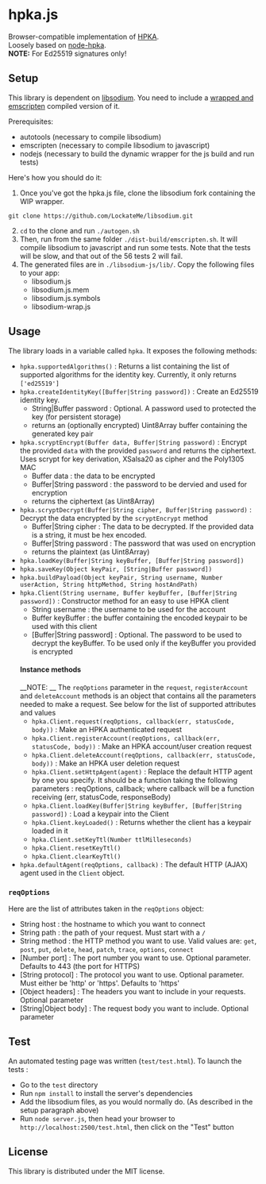 # hpka.js

Browser-compatible implementation of [HPKA](https://github.com/Mowje/hpka).  
Loosely based on [node-hpka](https://github.com/Mowje/node-hpka).  
__NOTE:__ For Ed25519 signatures only!

## Setup

This library is dependent on [libsodium](https://github.com/jedisct1/libsodium). You need to include a [wrapped and emscripten](https://github.com/LockateMe/libsodium) compiled version of it.

Prerequisites:
* autotools (necessary to compile libsodium)
* emscripten (necessary to compile libsodium to javascript)
* nodejs (necessary to build the dynamic wrapper for the js build and run tests)

Here's how you should do it:

1. Once you've got the hpka.js file, clone the libsodium fork containing the WIP wrapper.
```
git clone https://github.com/LockateMe/libsodium.git
```
2. `cd` to the clone and run `./autogen.sh`
3. Then, run from the same folder `./dist-build/emscripten.sh`. It will compile libsodium to javascript and run some tests. Note that the tests will be slow, and that out of the 56 tests 2 will fail.
4. The generated files are in `./libsodium-js/lib/`. Copy the following files to your app:
	* libsodium.js
	* libsodium.js.mem
	* libsodium.js.symbols
	* libsodium-wrap.js

## Usage

The library loads in a variable called `hpka`. It exposes the following methods:

* `hpka.supportedAlgorithms()` : Returns a list containing the list of supported algorithms for the identity key. Currently, it only returns `['ed25519']`
* `hpka.createIdentityKey([Buffer|String password])` : Create an Ed25519 identity key.
 	* String|Buffer password : Optional. A password used to protected the key (for persistent storage)
	* returns an (optionally encrypted) Uint8Array buffer containing the generated key pair
* `hpka.scryptEncrypt(Buffer data, Buffer|String password)` : Encrypt the provided `data` with the provided `password` and returns the ciphertext. Uses scrypt for key derivation, XSalsa20 as cipher and the Poly1305 MAC
	* Buffer data : the data to be encrypted
	* Buffer|String password : the password to be dervied and used for encryption
	* returns the ciphertext (as Uint8Array)
* `hpka.scryptDecrypt(Buffer|String cipher, Buffer|String password)` : Decrypt the data encrypted by the `scryptEncrypt` method
	* Buffer|String cipher : The data to be decrypted. If the provided data is a string, it must be hex encoded.
	* Buffer|String password : The password that was used on encryption
	* returns the plaintext (as Uint8Array)
* `hpka.loadKey(Buffer|String keyBuffer, [Buffer|String password])`
* `hpka.saveKey(Object keyPair, [String|Buffer password])`
* `hpka.buildPayload(Object keyPair, String username, Number userAction, String httpMethod, String hostAndPath)`
* `hpka.Client(String username, Buffer keyBuffer, [Buffer|String password])` : Constructor method for an easy to use HPKA client  
	* String username : the username to be used for the account
	* Buffer keyBuffer : the buffer containing the encoded keypair to be used with this client
	* [Buffer|String password] : Optional. The password to be used to decrypt the keyBuffer. To be used only if the keyBuffer you provided is encrypted  
	#### Instance methods
	__NOTE: __ The `reqOptions` parameter in the `request`, `registerAccount` and `deleteAccount` methods is an object that contains all the parameters needed to make a request. See below for the list of supported attributes and values
	* `hpka.Client.request(reqOptions, callback(err, statusCode, body))` : Make an HPKA authenticated request
	* `hpka.Client.registerAccount(reqOptions, callback(err, statusCode, body))` : Make an HPKA account/user creation request
	* `hpka.Client.deleteAccount(reqOptions, callback(err, statusCode, body))` : Make an HPKA user deletion request
	* `hpka.Client.setHttpAgent(agent)` : Replace the default HTTP agent by one you specify. It should be a function taking the following parameters : reqOptions, callback; where callback will be a function receiving (err, statusCode, responseBody)
	* `hpka.Client.loadKey(Buffer|String keyBuffer, [Buffer|String password])` : Load a keypair into the Client
	* `hpka.Client.keyLoaded()` : Returns whether the client has a keypair loaded in it
	* `hpka.Client.setKeyTtl(Number ttlMilleseconds)`
	* `hpka.Client.resetKeyTtl()`
	* `hpka.Client.clearKeyTtl()`
* `hpka.defaultAgent(reqOptions, callback)` : The default HTTP (AJAX) agent used in the `Client` object.

### `reqOptions`

Here are the list of attributes taken in the `reqOptions` object:
* String host : the hostname to which you want to connect
* String path : the path of your request. Must start with a `/`
* String method : the HTTP method you want to use. Valid values are: `get`, `post`, `put`, `delete`, `head`, `patch`, `trace`, `options`, `connect`
* [Number port] : The port number you want to use. Optional parameter. Defaults to 443 (the port for HTTPS)
* [String protocol] : The protocol you want to use. Optional parameter. Must either be 'http' or 'https'. Defaults to 'https'
* [Object headers] : The headers you want to include in your requests. Optional parameter
* [String|Object body] : The request body you want to include. Optional parameter

## Test

An automated testing page was written (`test/test.html`). To launch the tests :

* Go to the `test` directory
* Run `npm install` to install the server's dependencies
* Add the libsodium files, as you would normally do. (As described in the setup paragraph above)
* Run `node server.js`, then head your browser to `http://localhost:2500/test.html`, then click on the "Test" button

## License

This library is distributed under the MIT license.
